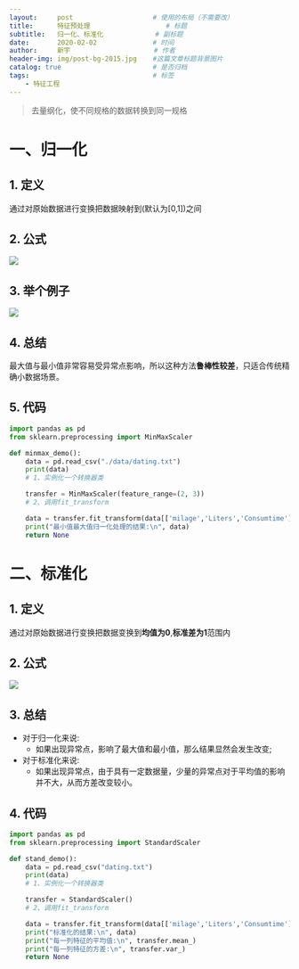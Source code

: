 ```yaml
---
layout:     post                    # 使用的布局（不需要改）
title:      特征预处理   				# 标题 		  
subtitle:   归一化、标准化 			# 副标题
date:       2020-02-02              # 时间
author:     新宇                     # 作者
header-img: img/post-bg-2015.jpg    #这篇文章标题背景图片
catalog: true                       # 是否归档
tags:                               # 标签
    - 特征工程
---
```

> 去量纲化，使不同规格的数据转换到同一规格

# 一、归一化
## 1. 定义
通过对原始数据进行变换把数据映射到(默认为[0,1])之间

## 2. 公式
![](https://tva1.sinaimg.cn/large/008eGmZEly1gn9hni68igj30n304wabl.jpg)

## 3. 举个例子
![](https://tva1.sinaimg.cn/large/008eGmZEly1gn9hofzk4qj30n709941x.jpg)

## 4. 总结 
最大值与最小值非常容易受异常点影响，所以这种方法**鲁棒性较差**，只适合传统精确小数据场景。

## 5. 代码
```python
import pandas as pd
from sklearn.preprocessing import MinMaxScaler

def minmax_demo(): 
	data = pd.read_csv("./data/dating.txt")
	print(data)
	# 1、实例化一个转换器类

	transfer = MinMaxScaler(feature_range=(2, 3))
	# 2、调用fit_transform

	data = transfer.fit_transform(data[['milage','Liters','Consumtime']]) 
	print("最小值最大值归一化处理的结果:\n", data)
	return None
```

# 二、标准化
## 1. 定义
通过对原始数据进行变换把数据变换到**均值为0**,**标准差为1**范围内

## 2. 公式
![](https://tva1.sinaimg.cn/large/008eGmZEly1gn9hrlxi6dj30a904qq3h.jpg)

## 3. 总结 
- 对于归一化来说:
	- 如果出现异常点，影响了最大值和最小值，那么结果显然会发生改变;
- 对于标准化来说:
	- 如果出现异常点，由于具有一定数据量，少量的异常点对于平均值的影响并不大，从而方差改变较小。

## 4. 代码
```python
import pandas as pd
from sklearn.preprocessing import StandardScaler

def stand_demo():
	data = pd.read_csv("dating.txt")
	print(data)
	# 1、实例化一个转换器类

	transfer = StandardScaler()
	# 2、调用fit_transform

	data = transfer.fit_transform(data[['milage','Liters','Consumtime']]) 
	print("标准化的结果:\n", data)
	print("每一列特征的平均值:\n", transfer.mean_) 
	print("每一列特征的方差:\n", transfer.var_)
	return None
```
